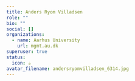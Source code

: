 ```yaml
---
title: Anders Ryom Villadsen
role: ""
bio: ""
social: []
organizations:
  - name: Aarhus University
    url: mgmt.au.dk
superuser: true
status:
  icon: ☕️
avatar_filename: andersryomvilladsen_6314.jpg
---
```

